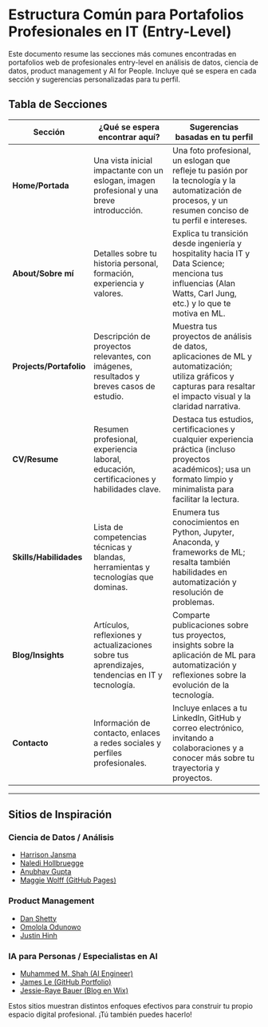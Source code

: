 # Estructura Común para Portafolios Profesionales en IT (Entry-Level)

Este documento resume las secciones más comunes encontradas en portafolios web de profesionales entry-level en análisis de datos, ciencia de datos, product management y AI for People. Incluye qué se espera en cada sección y sugerencias personalizadas para tu perfil.

## Tabla de Secciones

| Sección             | ¿Qué se espera encontrar aquí?                                                                 | Sugerencias basadas en tu perfil                                                                                                                                        |
|---------------------|------------------------------------------------------------------------------------------------------------------|-------------------------------------------------------------------------------------------------------------------------------------------------------------------------|
| **Home/Portada**    | Una vista inicial impactante con un eslogan, imagen profesional y una breve introducción.                   | Una foto profesional, un eslogan que refleje tu pasión por la tecnología y la automatización de procesos, y un resumen conciso de tu perfil e intereses.              |
| **About/Sobre mí**  | Detalles sobre tu historia personal, formación, experiencia y valores.                                      | Explica tu transición desde ingeniería y hospitality hacia IT y Data Science; menciona tus influencias (Alan Watts, Carl Jung, etc.) y lo que te motiva en ML.         |
| **Projects/Portafolio** | Descripción de proyectos relevantes, con imágenes, resultados y breves casos de estudio.                 | Muestra tus proyectos de análisis de datos, aplicaciones de ML y automatización; utiliza gráficos y capturas para resaltar el impacto visual y la claridad narrativa.    |
| **CV/Resume**       | Resumen profesional, experiencia laboral, educación, certificaciones y habilidades clave.                | Destaca tus estudios, certificaciones y cualquier experiencia práctica (incluso proyectos académicos); usa un formato limpio y minimalista para facilitar la lectura. |
| **Skills/Habilidades** | Lista de competencias técnicas y blandas, herramientas y tecnologías que dominas.                     | Enumera tus conocimientos en Python, Jupyter, Anaconda, y frameworks de ML; resalta también habilidades en automatización y resolución de problemas.                    |
| **Blog/Insights**   | Artículos, reflexiones y actualizaciones sobre tus aprendizajes, tendencias en IT y tecnología.             | Comparte publicaciones sobre tus proyectos, insights sobre la aplicación de ML para automatización y reflexiones sobre la evolución de la tecnología.                   |
| **Contacto**        | Información de contacto, enlaces a redes sociales y perfiles profesionales.                             | Incluye enlaces a tu LinkedIn, GitHub y correo electrónico, invitando a colaboraciones y a conocer más sobre tu trayectoria y proyectos.                                 |

---

## Sitios de Inspiración

### Ciencia de Datos / Análisis
- [Harrison Jansma](https://harrisonjansma.com)
- [Naledi Hollbruegge](https://naledi.co.uk)
- [Anubhav Gupta](https://binnie869.github.io)
- [Maggie Wolff (GitHub Pages)](https://maggiewolff.github.io)

### Product Management
- [Dan Shetty](https://danshettysite.webflow.io)
- [Omolola Odunowo](https://omololaodunowo.netlify.app)
- [Justin Hinh](https://www.justinhinh.com)

### IA para Personas / Especialistas en AI
- [Muhammed M. Shah (AI Engineer)](https://muhammedshah.com)
- [James Le (GitHub Portfolio)](https://jameskle.com/data-portfolio)
- [Jessie-Raye Bauer (Blog en Wix)](https://jessierayebauer.wixsite.com/portfolio/blog)

Estos sitios muestran distintos enfoques efectivos para construir tu propio espacio digital profesional. ¡Tú también puedes hacerlo!

